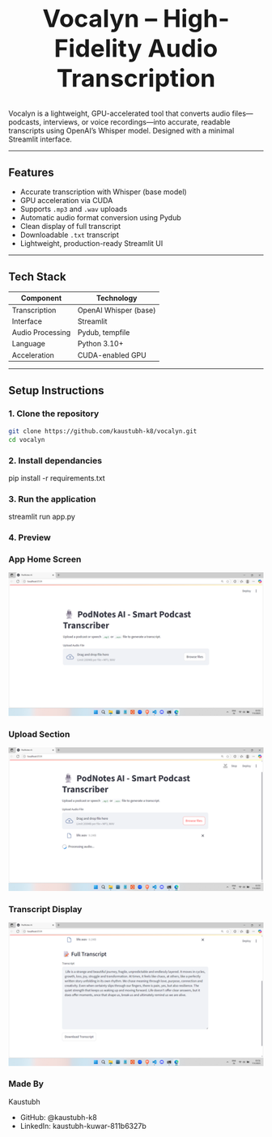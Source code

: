 <h1 align="center" style="font-size: 3rem;">Vocalyn – High-Fidelity Audio Transcription</h1>

Vocalyn is a lightweight, GPU-accelerated tool that converts audio files—podcasts, interviews, or voice recordings—into accurate, readable transcripts using OpenAI’s Whisper model. Designed with a minimal Streamlit interface.

---

## Features

- Accurate transcription with Whisper (base model)
- GPU acceleration via CUDA 
- Supports `.mp3` and `.wav` uploads
- Automatic audio format conversion using Pydub
- Clean display of full transcript
- Downloadable `.txt` transcript
- Lightweight, production-ready Streamlit UI

---

## Tech Stack

| Component        | Technology                      |
|------------------|----------------------------------|
| Transcription    | OpenAI Whisper (base)            |
| Interface        | Streamlit                        |
| Audio Processing | Pydub, tempfile                  |
| Language         | Python 3.10+                     |
| Acceleration     | CUDA-enabled GPU                 |

---

## Setup Instructions

### 1. Clone the repository
```bash
git clone https://github.com/kaustubh-k8/vocalyn.git
cd vocalyn 
```

### 2. Install dependancies
pip install -r requirements.txt

### 3. Run the application
streamlit run app.py

### 4. Preview
### App Home Screen
![Home Screenshot](screenshots/home_screen.png)

### Upload Section
![Upload Screenshot](screenshots/upload.png)

### Transcript Display
![Transcript Screenshot](screenshots/transcription.png)



### Made By
  Kaustubh 

- GitHub: @kaustubh-k8
- LinkedIn: kaustubh-kuwar-811b6327b








